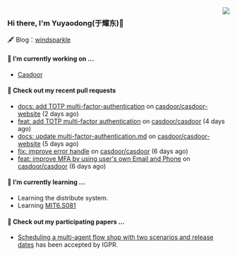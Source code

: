 <img align="right" src="https://github-readme-stats.vercel.app/api?username=leo220yuyaodog&show_icons=true&icon_color=805AD5&text_color=718096&bg_color=ffffff&hide_title=true" />

### Hi there, I'm Yuyaodong(于耀东)👋
🖋 Blog：[windsparkle](https://blog.windsparkle.top)
#### 🔭 I’m currently working on ...
- [Casdoor](https://github.com/casdoor)

#### 🔨 Check out my recent pull requests

- [docs: add TOTP multi-factor-authentication](https://github.com/casdoor/casdoor-website/pull/500) on [casdoor/casdoor-website](https://github.com/casdoor/casdoor-website) (2 days ago)
- [feat: add TOTP multi-factor authentication](https://github.com/casdoor/casdoor/pull/2014) on [casdoor/casdoor](https://github.com/casdoor/casdoor) (4 days ago)
- [docs: update multi-factor-authentication.md](https://github.com/casdoor/casdoor-website/pull/499) on [casdoor/casdoor-website](https://github.com/casdoor/casdoor-website) (5 days ago)
- [fix: improve error handle](https://github.com/casdoor/casdoor/pull/2003) on [casdoor/casdoor](https://github.com/casdoor/casdoor) (6 days ago)
- [feat: improve MFA by using user&#39;s own Email and Phone](https://github.com/casdoor/casdoor/pull/2002) on [casdoor/casdoor](https://github.com/casdoor/casdoor) (6 days ago)

#### 🌱 I’m currently learning ...
- Learning the distribute system.
- Learning [MIT6.S081](https://pdos.csail.mit.edu/6.828/2021/schedule.html)

#### 📜 Check out my participating papers ...
- [Scheduling a multi-agent flow shop with two scenarios and release dates](https://www.tandfonline.com/doi/full/10.1080/00207543.2023.2188646) has been accepted by IGPR.

